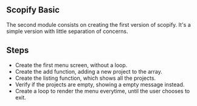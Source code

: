 ## Scopify Basic

The second module consists on creating the first version of scopify. It's a simple version with little separation of concerns.


## Steps

- Create the first menu screen, without a loop.
- Create the add function, adding a new project to the array.
- Create the listing function, which shows all the projects.
- Verify if the projects are empty, showing a empty message instead.
- Create a loop to render the menu everytime, until the user chooses to exit.
